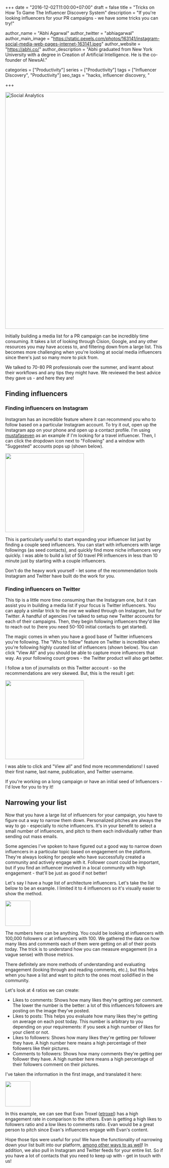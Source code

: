 +++
date = "2016-12-02T11:00:00+07:00"
draft = false
title = "Tricks on How To Game The Influencer Discovery System"
description = "If you're looking influencers for your PR campaigns - we have some tricks you can try!"

author_name = "Abhi Agarwal"
author_twitter = "abhiagarwal"
author_main_image = "https://static.pexels.com/photos/163141/instagram-social-media-web-pages-internet-163141.jpeg"
author_website = "https://abhi.co/"
author_description = "Abhi graduated from New York University with a degree in Creation of Artificial Intelligence. He is the co-founder of NewsAI."

categories = ["Productivity"]
series = ["Productivity"]
tags = ["Influencer Discovery", "Productivity"]
seo_tags = "hacks, influencer discovery, "

+++

<img src="https://static.pexels.com/photos/163141/instagram-social-media-web-pages-internet-163141.jpeg" width="750px" alt="Social Analytics">


Initially building a media list for a PR campaign can be incredibly time consuming. It takes a lot of looking through Cision, Google, and any other resources you may have access to, and filtering down from a large list. This becomes more challenging when you're looking at social media influencers since there's just so many more to pick from.

We talked to 70-80 PR professionals over the summer, and learnt about their workflows and any tips they might have. We reviewed the best advice they gave us - and here they are!

## Finding influencers

### Finding influencers on Instagram

Instagram has an incredible feature where it can recommend you who to follow based on a particular Instagram account. To try it out, open up the Instagram app on your phone and open up a contact profile. I'm using [mustafaseven](https://www.instagram.com/mustafaseven/) as an example if I'm looking for a travel influencer. Then, I can click the dropdown icon next to "Following" and a window with "Suggested" accounts pops up (shown below).

<img src="https://storage.googleapis.com/newsai-main-site/blog/trick-on-how-to-game-the-influencer-discovery-system/1.png" width="250px" alt="">

This is particularly useful to start expanding your influencer list just by finding a couple seed influencers. You can start with influencers with large followings (as seed contacts), and quickly find more niche influencers very quickly. I was able to build a list of 50 travel PR influencers in less than 10 minute just by starting with a couple influencers.

Don't do the heavy work yourself - let some of the recommendation tools Instagram and Twitter have built do the work for you.

### Finding influencers on Twitter

This tip is a little more time consuming than the Instagram one, but it can assist you in building a media list if your focus is Twitter influencers. You can apply a similar trick to the one we walked through on Instagram, but for Twitter. A handful of agencies I've talked to setup new Twitter accounts for each of their campaigns. Then, they begin following influencers they'd like to reach out to (here you need 50-100 initial contacts to get started).

The magic comes in when you have a good base of Twitter influencers you're following. The "Who to follow" feature on Twitter is incredible when you're following highly curated list of influencers (shown below). You can click "View All" and you should be able to capture more influencers that way. As your following count grows - the Twitter product will also get better.

I follow a ton of journalists on this Twitter account - so the recommendations are very skewed. But, this is the result I get:

<img src="https://storage.googleapis.com/newsai-main-site/blog/trick-on-how-to-game-the-influencer-discovery-system/2_2.png" width="250px" alt="">

I was able to click and "View all" and find more recommendations! I saved their first name, last name, publication, and Twitter username.

If you're working on a long campaign or have an initial seed of Influencers - I'd love for you to try it!

## Narrowing your list

Now that you have a large list of influencers for your campaign, you have to figure out a way to narrow them down. Personalized pitches are always the way to go - especially to niche influencers. It's in your benefit to select a small number of influencers, and pitch to them each individually rather than sending out mass emails.

Some agencies I've spoken to have figured out a good way to narrow down influencers in a particular topic based on engagement on the platform. They're always looking for people who have successfully created a community and actively engage with it. Follower count could be important, but if you find an influencer involved in a local community with high engagement - that'll be just as good if not better!

Let's say I have a huge list of architecture influencers. Let's take the list below to be an example. I limited it to 4 influencers so it's visually easier to show the method.

<img src="https://storage.googleapis.com/newsai-main-site/blog/trick-on-how-to-game-the-influencer-discovery-system/3.png" height="80px" alt="">

The numbers here can be anything. You could be looking at influencers with 100,000 followers or at influencers with 100. We gathered the data on how many likes and comments each of them were getting on all of their posts today. The trick is to understand how you can measure engagement (in a vague sense) with those metrics.

There definitely are more methods of understanding and evaluating engagement (looking through and reading comments, etc.), but this helps when you have a list and want to pitch to the ones most solidified in the community.

Let's look at 4 ratios we can create:

- Likes to comments: Shows how many likes they're getting per comment. The lower the number is the better: a lot of this influencers followers are posting on the image they've posted.
- Likes to posts: This helps you evaluate how many likes they're getting on average on each post today. This number is arbitrary to you depending on your requirements: if you seek a high number of likes for your client or not.
- Likes to followers: Shows how many likes they're getting per follower they have. A high number here means a high percentage of their followers like their pictures.
- Comments to followers: Shows how many comments they're getting per follower they have. A high number here means a high percentage of their followers comment on their pictures.

I've taken the information in the first image, and translated it here:

<img src="https://storage.googleapis.com/newsai-main-site/blog/trick-on-how-to-game-the-influencer-discovery-system/4.png" height="80px" alt="">

In this example, we can see that Evan Troxel ([etroxel](https://www.instagram.com/etroxel/)) has a high engagement rate in comparison to the others. Evan is getting a high likes to followers ratio and a low likes to comments ratio. Evan would be a great person to pitch since Evan's influencers engage with Evan's content.

Hope those tips were useful for you! We have the functionality of narrowing down your list built into our platform, [among other ways to as well](/narrow-down-influencer-list/)! In addition, we also pull in Instagram and Twitter feeds for your entire list. So if you have a lot of contacts that you need to keep up with - get in touch with us!
